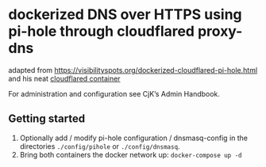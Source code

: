 # dockerized DNS over HTTPS using pi-hole through cloudflared proxy-dns

adapted from https://visibilityspots.org/dockerized-cloudflared-pi-hole.html and his neat [cloudflared container](https://github.com/visibilityspots/dockerfile-cloudflared)

For administration and configuration see CjK’s Admin Handbook.

## Getting started

1. Optionally add / modify pi-hole configuration / dnsmasq-config in the directories `./config/pihole` or `./config/dnsmasq`.
2. Bring both containers the docker network up: `docker-compose up -d`
